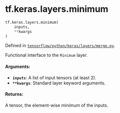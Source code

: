 <div itemscope itemtype="http://developers.google.com/ReferenceObject">
<meta itemprop="name" content="tf.keras.layers.minimum" />
<meta itemprop="path" content="Stable" />
</div>

# tf.keras.layers.minimum

``` python
tf.keras.layers.minimum(
    inputs,
    **kwargs
)
```



Defined in [`tensorflow/python/keras/layers/merge.py`](https://www.tensorflow.org/code/tensorflow/python/keras/layers/merge.py).

Functional interface to the `Minimum` layer.

#### Arguments:

* <b>`inputs`</b>: A list of input tensors (at least 2).
* <b>`**kwargs`</b>: Standard layer keyword arguments.


#### Returns:

A tensor, the element-wise minimum of the inputs.